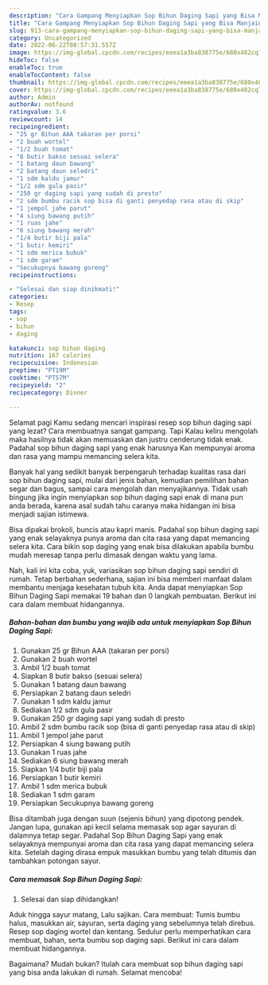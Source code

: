```yaml
---
description: "Cara Gampang Menyiapkan Sop Bihun Daging Sapi yang Bisa Manjain Lidah, Buat Buka Puasa Lezat"
title: "Cara Gampang Menyiapkan Sop Bihun Daging Sapi yang Bisa Manjain Lidah, Buat Buka Puasa Lezat"
slug: 913-cara-gampang-menyiapkan-sop-bihun-daging-sapi-yang-bisa-manjain-lidah-buat-buka-puasa-lezat
category: Uncategorized
date: 2022-06-22T08:57:31.557Z
image: https://img-global.cpcdn.com/recipes/eeea1a3ba838775e/680x482cq70/sop-bihun-daging-sapi-foto-resep-utama.jpg
hideToc: false
enableToc: true
enableTocContent: false
thumbnail: https://img-global.cpcdn.com/recipes/eeea1a3ba838775e/680x482cq70/sop-bihun-daging-sapi-foto-resep-utama.jpg
cover: https://img-global.cpcdn.com/recipes/eeea1a3ba838775e/680x482cq70/sop-bihun-daging-sapi-foto-resep-utama.jpg
author: Admin
authorAv: notfound
ratingvalue: 3.6
reviewcount: 14
recipeingredient:
- "25 gr Bihun AAA takaran per porsi"
- "2 buah wortel"
- "1/2 buah tomat"
- "8 butir bakso sesuai selera"
- "1 batang daun bawang"
- "2 batang daun seledri"
- "1 sdm kaldu jamur"
- "1/2 sdm gula pasir"
- "250 gr daging sapi yang sudah di presto"
- "2 sdm bumbu racik sop bisa di ganti penyedap rasa atau di skip"
- "1 jempol jahe parut"
- "4 siung bawang putih"
- "1 ruas jahe"
- "6 siung bawang merah"
- "1/4 butir biji pala"
- "1 butir kemiri"
- "1 sdm merica bubuk"
- "1 sdm garam"
- "Secukupnya bawang goreng"
recipeinstructions:

- "Selesai dan siap dinikmati!"
categories:
- Resep
tags:
- sop
- bihun
- daging

katakunci: sop bihun daging 
nutrition: 167 calories
recipecuisine: Indonesian
preptime: "PT19M"
cooktime: "PT57M"
recipeyield: "2"
recipecategory: Dinner

---
```



Selamat pagi Kamu sedang mencari inspirasi resep sop bihun daging sapi yang lezat? Cara membuatnya sangat gampang. Tapi Kalau keliru mengolah maka hasilnya tidak akan memuaskan dan justru cenderung tidak enak. Padahal sop bihun daging sapi yang enak harusnya Kan mempunyai aroma dan rasa yang mampu memancing selera kita.


Banyak hal yang sedikit banyak berpengaruh terhadap kualitas rasa dari sop bihun daging sapi, mulai dari jenis bahan, kemudian pemilihan bahan segar dan bagus, sampai cara mengolah dan menyajikannya. Tidak usah bingung jika ingin menyiapkan sop bihun daging sapi enak di mana pun anda berada, karena asal sudah tahu caranya maka hidangan ini bisa menjadi sajian istimewa.

Bisa dipakai brokoli, buncis atau kapri manis. Padahal sop bihun daging sapi yang enak selayaknya punya aroma dan cita rasa yang dapat memancing selera kita. Cara bikin sop daging yang enak bisa dilakukan apabila bumbu mudah meresap tanpa perlu dimasak dengan waktu yang lama.


Nah, kali ini kita coba, yuk, variasikan sop bihun daging sapi sendiri di rumah. Tetap berbahan sederhana, sajian ini bisa memberi manfaat dalam membantu menjaga kesehatan tubuh kita. Anda dapat menyiapkan Sop Bihun Daging Sapi memakai 19 bahan dan 0 langkah pembuatan. Berikut ini cara dalam membuat hidangannya.

<!--inarticleads1-->

##### Bahan-bahan dan bumbu yang wajib ada untuk menyiapkan Sop Bihun Daging Sapi:

1. Gunakan 25 gr Bihun AAA (takaran per porsi)
1. Gunakan 2 buah wortel
1. Ambil 1/2 buah tomat
1. Siapkan 8 butir bakso (sesuai selera)
1. Gunakan 1 batang daun bawang
1. Persiapkan 2 batang daun seledri
1. Gunakan 1 sdm kaldu jamur
1. Sediakan 1/2 sdm gula pasir
1. Gunakan 250 gr daging sapi yang sudah di presto
1. Ambil 2 sdm bumbu racik sop (bisa di ganti penyedap rasa atau di skip)
1. Ambil 1 jempol jahe parut
1. Persiapkan 4 siung bawang putih
1. Gunakan 1 ruas jahe
1. Sediakan 6 siung bawang merah
1. Siapkan 1/4 butir biji pala
1. Persiapkan 1 butir kemiri
1. Ambil 1 sdm merica bubuk
1. Sediakan 1 sdm garam
1. Persiapkan Secukupnya bawang goreng


Bisa ditambah juga dengan suun (sejenis bihun) yang dipotong pendek. Jangan lupa, gunakan api kecil selama memasak sop agar sayuran di dalamnya tetap segar. Padahal Sop Bihun Daging Sapi yang enak selayaknya mempunyai aroma dan cita rasa yang dapat memancing selera kita. Setelah daging dirasa empuk masukkan bumbu yang telah ditumis dan tambahkan potongan sayur. 

<!--inarticleads2-->

##### Cara memasak Sop Bihun Daging Sapi:


1. Selesai dan siap dihidangkan!

Aduk hingga sayur matang, Lalu sajikan. Cara membuat: Tumis bumbu halus, masukkan air, sayuran, serta daging yang sebelumnya telah direbus. Resep sop daging wortel dan kentang. Sedulur perlu memperhatikan cara membuat, bahan, serta bumbu sop daging sapi. Berikut ini cara dalam membuat hidangannya. 

Bagaimana? Mudah bukan? Itulah cara membuat sop bihun daging sapi yang bisa anda lakukan di rumah. Selamat mencoba!
